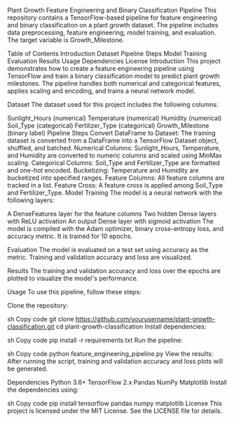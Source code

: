 Plant Growth Feature Engineering and Binary Classification Pipeline
This repository contains a TensorFlow-based pipeline for feature engineering and binary classification on a plant growth dataset. The pipeline includes data preprocessing, feature engineering, model training, and evaluation. The target variable is Growth_Milestone.

Table of Contents
Introduction
Dataset
Pipeline Steps
Model Training
Evaluation
Results
Usage
Dependencies
License
Introduction
This project demonstrates how to create a feature engineering pipeline using TensorFlow and train a binary classification model to predict plant growth milestones. The pipeline handles both numerical and categorical features, applies scaling and encoding, and trains a neural network model.

Dataset
The dataset used for this project includes the following columns:

Sunlight_Hours (numerical)
Temperature (numerical)
Humidity (numerical)
Soil_Type (categorical)
Fertilizer_Type (categorical)
Growth_Milestone (binary label)
Pipeline Steps
Convert DataFrame to Dataset: The training dataset is converted from a DataFrame into a TensorFlow Dataset object, shuffled, and batched.
Numerical Columns: Sunlight_Hours, Temperature, and Humidity are converted to numeric columns and scaled using MinMax scaling.
Categorical Columns: Soil_Type and Fertilizer_Type are formatted and one-hot encoded.
Bucketizing: Temperature and Humidity are bucketized into specified ranges.
Feature Columns: All feature columns are tracked in a list.
Feature Cross: A feature cross is applied among Soil_Type and Fertilizer_Type.
Model Training
The model is a neural network with the following layers:

A DenseFeatures layer for the feature columns
Two hidden Dense layers with ReLU activation
An output Dense layer with sigmoid activation
The model is compiled with the Adam optimizer, binary cross-entropy loss, and accuracy metric. It is trained for 10 epochs.

Evaluation
The model is evaluated on a test set using accuracy as the metric. Training and validation accuracy and loss are visualized.

Results
The training and validation accuracy and loss over the epochs are plotted to visualize the model's performance.

Usage
To use this pipeline, follow these steps:

Clone the repository:

sh
Copy code
git clone https://github.com/yourusername/plant-growth-classification.git
cd plant-growth-classification
Install dependencies:

sh
Copy code
pip install -r requirements.txt
Run the pipeline:

sh
Copy code
python feature_engineering_pipeline.py
View the results:
After running the script, training and validation accuracy and loss plots will be generated.

Dependencies
Python 3.6+
TensorFlow 2.x
Pandas
NumPy
Matplotlib
Install the dependencies using:

sh
Copy code
pip install tensorflow pandas numpy matplotlib
License
This project is licensed under the MIT License. See the LICENSE file for details.
